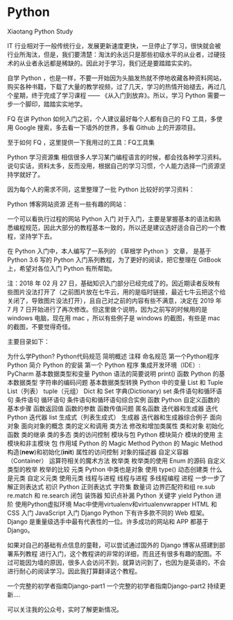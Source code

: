 # Python
Xiaotang Python Study 


IT 行业相对于一般传统行业，发展更新速度更快，一旦停止了学习，很快就会被行业所淘汰，但是，我们要清楚：淘汰的永远只是那些初级水平的从业者，过硬技术的从业者永远都是稀缺的。因此对于学习，我们还是要踏踏实实的。

自学 Python ，也是一样，不要一开始因为头脑发热就不停地收藏各种资料网站，购买各种书籍，下载了大量的教学视频，过了几天，学习的热情开始褪去，再过几个星期，终于完成了学习课程 —— 《从入门到放弃》。所以，学习 Python 需要一步一个脚印，踏踏实实地学。

FQ
在讲 Python 如何入门之前，个人建议最好每个人都有自己的 FQ 工具，多使用 Google 搜索，多去看一下墙外的世界，多看 Github 上的开源项目。

至于如何 FQ ，这里提供一下我用过的工具：FQ工具集

Python 学习资源集
相信很多人学习某门编程语言的时候，都会找各种学习资料。说句实话，资料太多，反而没用，根据自己的学习习惯，个人能力选择一门资源坚持学就好了。

因为每个人的需求不同，这里整理了一批 Python 比较好的学习资料：

Python 博客网站资源
还有一些有趣的网站：

一个可以看执行过程的网站
Python 入门
对于入门，主要是掌握基本的语法和熟悉编程规范，因此大部分的教程基本一致的，所以还是建议选好适合自己的一个教程，坚持学下去。

在 Python 入门中，本人编写了一系列的 《草根学 Python 》 文章， 是基于 Python 3.6 写的 Python 入门系列教程，为了更好的阅读，把它整理在 GitBook 上，希望对各位入门 Python 有所帮助。

注：2018 年 02 月 27 日，基础知识入门部分已经完成了的。因近期读者反映有些图片没法打开了（之前图片放在七牛云，用的是临时链接，最近七牛云把这个给关闭了，导致图片没法打开），且自己对之前的内容有些不满意，决定在 2019 年 7 月 7 日开始进行了再次修改。但这里做个说明，因为之前写的时候用的是 windows 电脑，现在用 mac ，所以有些例子是 windows 的截图，有些是 mac 的截图，不要觉得奇怪。

主要目录如下：

为什么学Python?
Python代码规范
简明概述
注释
命名规范
第一个Python程序
Python 简介
Python 的安装
第一个 Python 程序
集成开发环境（IDE）: PyCharm
基本数据类型和变量
Python 语法的简要说明
print() 函数
Python 的基本数据类型
字符串的编码问题
基本数据类型转换
Python 中的变量
List 和 Tuple
List（列表）
tuple（元组）
Dict 和 Set
字典(Dictionary)
set
条件语句和循环语句
条件语句
循环语句
条件语句和循环语句综合实例
函数
Python 自定义函数的基本步骤
函数返回值
函数的参数
函数传值问题
匿名函数
迭代器和生成器
迭代
Python 迭代器
list 生成式（列表生成式）
生成器
迭代器和生成器综合例子
面向对象
面向对象的概念
类的定义和调用
类方法
修改和增加类属性
类和对象
初始化函数
类的继承
类的多态
类的访问控制
模块与包
Python 模块简介
模块的使用
主模块和非主模块
包
作用域
Python 的 Magic Method
Python 的 Magic Method
构造(__new__)和初始化(__init__)
属性的访问控制
对象的描述器
自定义容器（Container）
运算符相关的魔术方法
枚举类
枚举类的使用
Enum 的源码
自定义类型的枚举
枚举的比较
元类
Python 中类也是对象
使用 type() 动态创建类
什么是元类
自定义元类
使用元类
线程与进程
线程与进程
多线程编程
进程
一步一步了解正则表达式
初识 Python 正则表达式
字符集
数量词
边界匹配符和组
re.sub
re.match 和 re.search
闭包
装饰器
知识点补漏
Python 关键字 yield
Python 进阶
使用Python虚拟环境
Mac中使用virtualenv和virtualenvwrapper
HTML 和 CSS 入门
JavaScript 入门
Django
Python 下有许多款不同的 Web 框架。Django 是重量级选手中最有代表性的一位。许多成功的网站和 APP 都基于 Django。

如果对自己的基础有点信息的童鞋，可以尝试通过国外的 Django 博客从搭建到部署系列教程 进行入门，这个教程讲的非常的详细，而且还有很多有趣的配图。不过可能因为墙的原因，很多人会访问不到，就算访问到了，也因为是英语的，不会进行耐心的阅读学习。因此我打算翻译这个教程。

一个完整的初学者指南Django-part1
一个完整的初学者指南Django-part2
持续更新....

可以关注我的公众号，实时了解更新情况。
